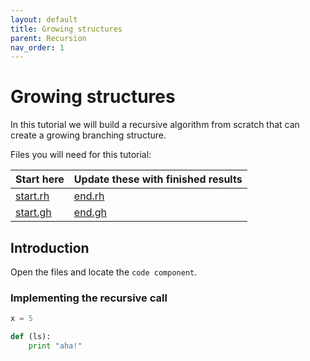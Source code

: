 ```yaml
---
layout: default
title: Growing structures
parent: Recursion
nav_order: 1
---
```


# Growing structures

In this tutorial we will build a recursive algorithm from scratch that can create a growing branching structure.

Files you will need for this tutorial:

| Start here                | Update these with finished results |
| :------------------------ | :--------------------------------- |
| [start.rh](data/test.txt) | [end.rh](data/test.txt)            |
| [start.gh](data/test.3dm) | [end.gh](data/test.zip)            |

## Introduction

Open the files and locate the `code component`.

### Implementing the recursive call

```python
x = 5

def (ls):
    print "aha!"
```
